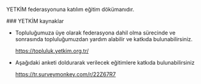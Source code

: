 

YETKİM federasyonuna katılım eğitim dökümanıdır.


### YETKİM kaynaklar

- Topluluğumuza üye olarak federasyona dahil olma sürecinde ve sonrasında topluluğumuzdan yardım alabilir ve katkıda bulunabilirsiniz. 

	https://topluluk.yetkim.org.tr/

- Aşağıdaki anketi doldurarak verilecek eğitimlere katkıda bulunabilirsiniz

	https://tr.surveymonkey.com/r/22Z67R7



